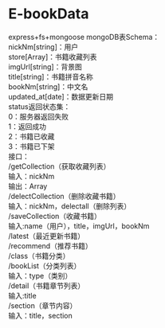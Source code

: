 # E-bookData
express+fs+mongoose
mongoDB表Schema：  
	  nickNm[string]：用户  
	  store[Array]：书籍收藏列表  
	  imgUrl[string]：背景图  
	  title[string]：书籍拼音名称  
	  bookNm[string]：中文名  
	  updated_at[date]：数据更新日期  
status返回状态集：  
	  0：服务器返回失败  
	  1：返回成功  
	  2：书籍已收藏  
	  3：书籍已下架  
接口：  
	  /getCollection（获取收藏列表）  
		  输入：nickNm  
		  输出：Array  
	  /delectCollection（删除收藏书籍）  
		  输入：nickNm，delectall（删除列表）  
	  /saveCollection（收藏书籍）  
		  输入:name（用户），title，imgUrl，bookNm  
	  /latest（最近更新书籍）  
	  /recommend（推荐书籍）  
	  /class（书籍分类）  
	  /bookList（分类列表）  
		  输入：type（类别）  
	  /detail（书籍章节列表）  
		  输入:title  
	  /section（章节内容）  
		  输入：title，section  
		
